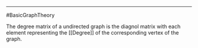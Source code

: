 -----
#BasicGraphTheory  

The degree matrix of a undirected graph is the diagnol matrix with each element representing the [[Degree]] of the corresponding vertex of the graph.

